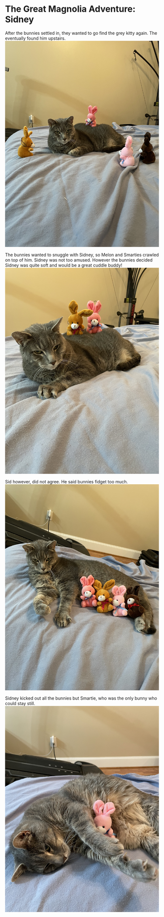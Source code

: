 # The Great Magnolia Adventure: Sidney

After the bunnies settled in, they wanted to go find the grey kitty again. The eventually found him upstairs.
![image_1](pictures/image_1.jpg)
<div style="page-break-after: always;"></div>

The bunnies wanted to snuggle with Sidney, so Melon and Smarties crawled on top of him. Sidney was not too amused. However the bunnies decided Sidney was quite soft and would be a great cuddle buddy!
![image_2](pictures/image_2.jpg)
<div style="page-break-after: always;"></div>

Sid however, did not agree. He said bunnies fidget too much.
![image_3](pictures/image_3.jpg)
<div style="page-break-after: always;"></div>

Sidney kicked out all the bunnies but Smartie, who was the only bunny who could stay still.
![image_4](pictures/image_4.jpg)
<div style="page-break-after: always;"></div>